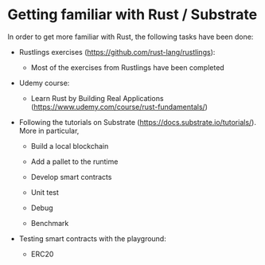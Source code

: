 # Getting familiar with Rust / Substrate

In order to get more familiar with Rust, the following tasks have been done:

  * Rustlings exercises (https://github.com/rust-lang/rustlings):
  
    * Most of the exercises from Rustlings have been completed

  * Udemy course:
  
    * Learn Rust by Building Real Applications (https://www.udemy.com/course/rust-fundamentals/)
    
  * Following the tutorials on Substrate (https://docs.substrate.io/tutorials/). More in particular,

    * Build a local blockchain
    
    * Add a pallet to the runtime
     
    * Develop smart contracts

    * Unit test
    
    * Debug
     
    * Benchmark

  * Testing smart contracts with the playground:

    * ERC20




  
  
